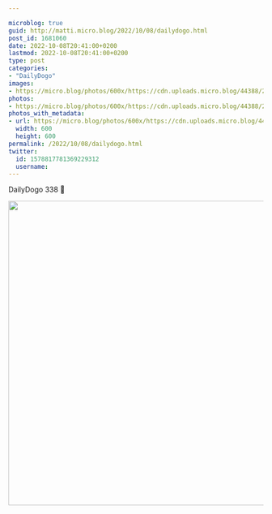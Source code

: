 ```yaml
---

microblog: true
guid: http://matti.micro.blog/2022/10/08/dailydogo.html
post_id: 1681060
date: 2022-10-08T20:41:00+0200
lastmod: 2022-10-08T20:41:00+0200
type: post
categories:
- "DailyDogo"
images:
- https://micro.blog/photos/600x/https://cdn.uploads.micro.blog/44388/2022/b3d0c945f3.jpg
photos:
- https://micro.blog/photos/600x/https://cdn.uploads.micro.blog/44388/2022/b3d0c945f3.jpg
photos_with_metadata:
- url: https://micro.blog/photos/600x/https://cdn.uploads.micro.blog/44388/2022/b3d0c945f3.jpg
  width: 600
  height: 600
permalink: /2022/10/08/dailydogo.html
twitter:
  id: 1578817781369229312
  username:
---
```

DailyDogo 338 🐶

<img src="/media/uploads/2022/b3d0c945f3.jpg" width="600" height="600" alt="" />
